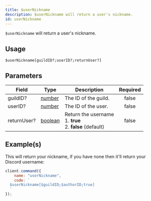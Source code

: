 ```yaml
---
title: $userNickname
description: $userNickname will return a user's nickname.
id: userNickname
---
```


`$userNickname` will return a user's nickname.

## Usage

```aoi
$userNickname[guildID?;userID?;returnUser?]
```

## Parameters

| Field       | Type                                                                                                | Description                                                          | Required |
| ----------- | --------------------------------------------------------------------------------------------------- | -------------------------------------------------------------------- | :------: |
| guildID?    | [number](https://developer.mozilla.org/en-US/docs/Web/JavaScript/Reference/Global_Objects/Number)   | The ID of the guild.                                                 |  false   |
| userID?     | [number](https://developer.mozilla.org/en-US/docs/Web/JavaScript/Reference/Global_Objects/Number)   | The ID of the user.                                                  |  false   |
| returnUser? | [boolean](https://developer.mozilla.org/en-US/docs/Web/JavaScript/Reference/Global_Objects/Boolean) | Return the username <br /> 1. **true** <br /> 2. **false** (default) |  false   |

## Example(s)

This will return your nickname, if you have none then it'll return your Discord username:

```javascript
client.command({
    name: "userNickname",
    code: `
  $userNickname[$guildID;$authorID;true]
  `
});
```
